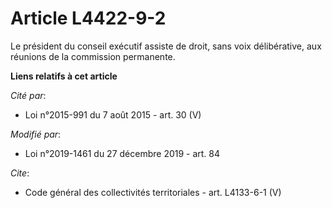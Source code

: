 # Article L4422-9-2

Le président du conseil exécutif assiste de droit, sans voix délibérative, aux réunions de la commission permanente.

**Liens relatifs à cet article**

_Cité par_:

  - Loi n°2015-991 du 7 août 2015 - art. 30 (V)

_Modifié par_:

  - Loi n°2019-1461 du 27 décembre 2019 - art. 84

_Cite_:

  - Code général des collectivités territoriales - art. L4133-6-1 (V)
